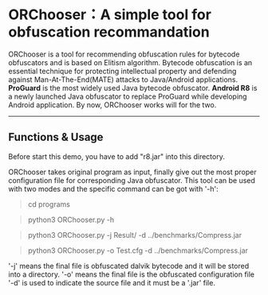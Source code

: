 # ORChooser：A simple tool for obfuscation recommandation
ORChooser is a tool for recommending obfuscation rules for bytecode obfuscators and is based on Elitism algorithm. Bytecode obfuscation is an essential technique for protecting intellectual property and defending against Man-At-The-End(MATE) attacks 
to Java/Android applications. **ProGuard** is the most widely used Java bytecode obfuscator. **Android R8** is a newly launched Java 
obfuscator to replace ProGuard while developing Android application. By now, ORChooser works will for the two.
***
## Functions & Usage
Before start this demo, you have to add "r8.jar" into this directory.

ORChooser takes original program as input, finally give out the most proper configuration file for corresponding Java obfuscator. This tool can be used with two modes and the specific command can be got with '-h':

>cd programs

>python3 ORChooser.py -h 

>python3 ORChooser.py -j Result/ -d ../benchmarks/Compress.jar

>python3 ORChooser.py -o Test.cfg -d ../benchmarks/Compress.jar

'-j' means the final file is obfuscated dalvik bytecode and it will be stored into a directory.
'-o' means the final file is the obfuscated configuration file
'-d' is used to indicate the source file and it must be a '.jar' file.
